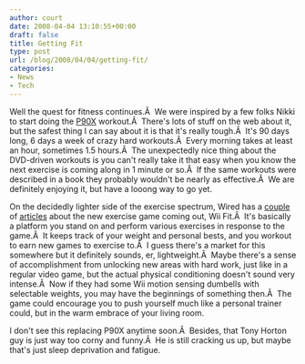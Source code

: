 ```yaml
---
author: court
date: 2008-04-04 13:10:55+00:00
draft: false
title: Getting Fit
type: post
url: /blog/2008/04/04/getting-fit/
categories:
- News
- Tech
---
```


Well the quest for fitness continues.Â  We were inspired by a few folks Nikki to start doing the [P90X](http://www.beachbody.com/product/fitness_programs/p90x.do?code=P90XDOTCOM) workout.Â  There's lots of stuff on the web about it, but the safest thing I can say about it is that it's really tough.Â  It's 90 days long, 6 days a week of crazy hard workouts.Â  Every morning takes at least an hour, sometimes 1.5 hours.Â  The unexpectedly nice thing about the DVD-driven workouts is you can't really take it that easy when you know the next exercise is coming along in 1 minute or so.Â  If the same workouts were described in a book they probably wouldn't be nearly as effective.Â  We are definitely enjoying it, but have a looong way to go yet.

On the decidedly lighter side of the exercise spectrum, Wired has a [couple](http://blog.wired.com/games/2008/03/diary-one-week.html) of [articles](http://blog.wired.com/games/2008/03/me-and-wii-fit.html) about the new exercise game coming out, Wii Fit.Â  It's basically a platform you stand on and perform various exercises in response to the game.Â  It keeps track of your weight and personal bests, and you workout to earn new games to exercise to.Â  I guess there's a market for this somewhere but it definitely sounds, er, lightweight.Â  Maybe there's a sense of accomplishment from unlocking new areas with hard work, just like in a regular video game, but the actual physical conditioning doesn't sound very intense.Â  Now if they had some Wii motion sensing dumbells with selectable weights, you may have the beginnings of something then.Â  The game could encourage you to push yourself much like a personal trainer could, but in the warm embrace of your living room.

I don't see this replacing P90X anytime soon.Â  Besides, that Tony Horton guy is just way too corny and funny.Â  He is still cracking us up, but maybe that's just sleep deprivation and fatigue.
